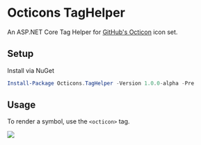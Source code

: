# Octicons TagHelper
An ASP.NET Core Tag Helper for [GitHub's Octicon](https://octicons.github.com/) icon set.

## Setup
Install via NuGet
```powershell
Install-Package Octicons.TagHelper -Version 1.0.0-alpha -Pre
```

## Usage
To render a symbol, use the `<octicon>` tag.

<img src="https://raw.githubusercontent.com/alex-gausman/Octicons.TagHelper/alpha/octicon-in-action.gif">